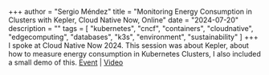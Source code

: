 +++
author = "Sergio Méndez"
title = "Monitoring Energy Consumption in Clusters with Kepler, Cloud Native Now, Online"
date = "2024-07-20"
description = ""
tags = [
    "kubernetes",
    "cncf",
    "containers",
    "cloudnative",
    "edgecomputing",
    "databases",
    "k3s",
    "environment",
    "sustainability"
]
+++
I spoke at Cloud Native Now 2024. This session was about Kepler, about how to measure energy consumption in Kubernetes Clusters, I also included a small demo of this. 
[Event](https://www.techstrongevents.com/cloud-native-now-2024/session/2378588/monitoring-energy-consumption-in-clusters-with-kepler
) | [Video](https://techstrong.tv/videos/cloud-native-now-2024/monitoring-energy-consumption-in-clusters-with-kepler-at-cloud-native-now-2024)
<!--more-->